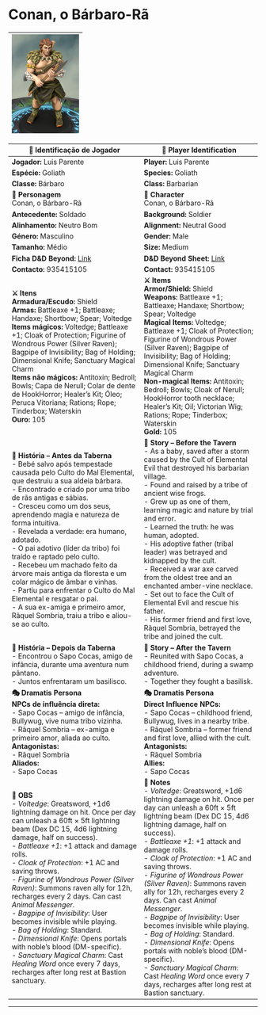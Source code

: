 # Conan, o Bárbaro-Rã

| <img src="pc_conan_barbaro_ra.png" height="200"/> |
| ------------------------------------------------- |



| **📜 Identificação de Jogador**                                                                                                                                                                                                                                                                                                                                                                                                                                                                                                                                                                                                                                                                                                 | **📜 Player Identification**                                                                                                                                                                                                                                                                                                                                                                                                                                                                                                                                                                                                                                                                                                      |
| ------------------------------------------------------------------------------------------------------------------------------------------------------------------------------------------------------------------------------------------------------------------------------------------------------------------------------------------------------------------------------------------------------------------------------------------------------------------------------------------------------------------------------------------------------------------------------------------------------------------------------------------------------------------------------------------------------------------------------- | --------------------------------------------------------------------------------------------------------------------------------------------------------------------------------------------------------------------------------------------------------------------------------------------------------------------------------------------------------------------------------------------------------------------------------------------------------------------------------------------------------------------------------------------------------------------------------------------------------------------------------------------------------------------------------------------------------------------------------- |
| **Jogador:** Luis Parente                                                                                                                                                                                                                                                                                                                                                                                                                                                                                                                                                                                                                                                                                                       | **Player:** Luis Parente                                                                                                                                                                                                                                                                                                                                                                                                                                                                                                                                                                                                                                                                                                          |
| **Espécie:** Goliath                                                                                                                                                                                                                                                                                                                                                                                                                                                                                                                                                                                                                                                                                                            | **Species:** Goliath                                                                                                                                                                                                                                                                                                                                                                                                                                                                                                                                                                                                                                                                                                              |
| **Classe:** Bárbaro                                                                                                                                                                                                                                                                                                                                                                                                                                                                                                                                                                                                                                                                                                             | **Class:** Barbarian                                                                                                                                                                                                                                                                                                                                                                                                                                                                                                                                                                                                                                                                                                              |
| **🧙 Personagem**<br>Conan, o Bárbaro-Rã                                                                                                                                                                                                                                                                                                                                                                                                                                                                                                                                                                                                                                                                                        | **🧙 Character**<br>Conan, o Bárbaro-Rã                                                                                                                                                                                                                                                                                                                                                                                                                                                                                                                                                                                                                                                                                           |
| **Antecedente:** Soldado                                                                                                                                                                                                                                                                                                                                                                                                                                                                                                                                                                                                                                                                                                        | **Background:** Soldier                                                                                                                                                                                                                                                                                                                                                                                                                                                                                                                                                                                                                                                                                                           |
| **Alinhamento:** Neutro Bom                                                                                                                                                                                                                                                                                                                                                                                                                                                                                                                                                                                                                                                                                                     | **Alignment:** Neutral Good                                                                                                                                                                                                                                                                                                                                                                                                                                                                                                                                                                                                                                                                                                       |
| **Género:** Masculino                                                                                                                                                                                                                                                                                                                                                                                                                                                                                                                                                                                                                                                                                                           | **Gender:** Male                                                                                                                                                                                                                                                                                                                                                                                                                                                                                                                                                                                                                                                                                                                  |
| **Tamanho:** Médio                                                                                                                                                                                                                                                                                                                                                                                                                                                                                                                                                                                                                                                                                                              | **Size:** Medium                                                                                                                                                                                                                                                                                                                                                                                                                                                                                                                                                                                                                                                                                                                  |
| **Ficha D&D Beyond:** [Link](https://www.dndbeyond.com/characters/138566061)                                                                                                                                                                                                                                                                                                                                                                                                                                                                                                                                                                                                                                                    | **D&D Beyond Sheet:** [Link](https://www.dndbeyond.com/characters/138566061)                                                                                                                                                                                                                                                                                                                                                                                                                                                                                                                                                                                                                                                      |
| **Contacto:** 935415105                                                                                                                                                                                                                                                                                                                                                                                                                                                                                                                                                                                                                                                                                                         | **Contact:** 935415105                                                                                                                                                                                                                                                                                                                                                                                                                                                                                                                                                                                                                                                                                                            |
| **⚔️ Itens**<br>**Armadura/Escudo:** Shield<br>**Armas:** Battleaxe +1; Battleaxe; Handaxe; Shortbow; Spear; Voltedge<br>**Items mágicos:** Voltedge; Battleaxe +1; Cloak of Protection; Figurine of Wondrous Power (Silver Raven); Bagpipe of Invisibility; Bag of Holding; Dimensional Knife; Sanctuary Magical Charm<br>**Items não mágicos:** Antitoxin; Bedroll; Bowls; Capa de Nerull; Colar de dente de HookHorror; Healer’s Kit; Óleo; Peruca Vitoriana; Rations; Rope; Tinderbox; Waterskin<br>**Ouro:** 105                                                                                                                                                                                                           | **⚔️ Items**<br>**Armor/Shield:** Shield<br>**Weapons:** Battleaxe +1; Battleaxe; Handaxe; Shortbow; Spear; Voltedge<br>**Magical Items:** Voltedge; Battleaxe +1; Cloak of Protection; Figurine of Wondrous Power (Silver Raven); Bagpipe of Invisibility; Bag of Holding; Dimensional Knife; Sanctuary Magical Charm<br>**Non-magical Items:** Antitoxin; Bedroll; Bowls; Cloak of Nerull; HookHorror tooth necklace; Healer’s Kit; Oil; Victorian Wig; Rations; Rope; Tinderbox; Waterskin<br>**Gold:** 105                                                                                                                                                                                                                    |
| **📖 História – Antes da Taberna**<br>- Bebé salvo após tempestade causada pelo Culto do Mal Elemental, que destruiu a sua aldeia bárbara.<br>- Encontrado e criado por uma tribo de rãs antigas e sábias.<br>- Cresceu como um dos seus, aprendendo magia e natureza de forma intuitiva.<br>- Revelada a verdade: era humano, adotado.<br>- O pai adotivo (líder da tribo) foi traído e raptado pelo culto.<br>- Recebeu um machado feito da árvore mais antiga da floresta e um colar mágico de âmbar e vinhas.<br>- Partiu para enfrentar o Culto do Mal Elemental e resgatar o pai.<br>- A sua ex-amiga e primeiro amor, Rãquel Sombria, traiu a tribo e aliou-se ao culto.                                                 | **📖 Story – Before the Tavern**<br>- As a baby, saved after a storm caused by the Cult of Elemental Evil that destroyed his barbarian village.<br>- Found and raised by a tribe of ancient wise frogs.<br>- Grew up as one of them, learning magic and nature by trial and error.<br>- Learned the truth: he was human, adopted.<br>- His adoptive father (tribal leader) was betrayed and kidnapped by the cult.<br>- Received a war axe carved from the oldest tree and an enchanted amber-vine necklace.<br>- Set out to face the Cult of Elemental Evil and rescue his father.<br>- His former friend and first love, Rãquel Sombria, betrayed the tribe and joined the cult.                                                |
| **📖 História – Depois da Taberna**<br>- Encontrou o Sapo Cocas, amigo de infância, durante uma aventura num pântano.<br>- Juntos enfrentaram um basilisco.                                                                                                                                                                                                                                                                                                                                                                                                                                                                                                                                                                     | **📖 Story – After the Tavern**<br>- Reunited with Sapo Cocas, a childhood friend, during a swamp adventure.<br>- Together they fought a basilisk.                                                                                                                                                                                                                                                                                                                                                                                                                                                                                                                                                                                |
| **🎭 Dramatis Persona**<br>**NPCs de influência direta:**<br>- Sapo Cocas – amigo de infância, Bullywug, vive numa tribo vizinha.<br>- Rãquel Sombria – ex-amiga e primeiro amor, aliada ao culto.<br>**Antagonistas:**<br>- Rãquel Sombria<br>**Aliados:**<br>- Sapo Cocas                                                                                                                                                                                                                                                                                                                                                                                                                                                     | **🎭 Dramatis Persona**<br>**Direct Influence NPCs:**<br>- Sapo Cocas – childhood friend, Bullywug, lives in a nearby tribe.<br>- Rãquel Sombria – former friend and first love, allied with the cult.<br>**Antagonists:**<br>- Rãquel Sombria<br>**Allies:**<br>- Sapo Cocas                                                                                                                                                                                                                                                                                                                                                                                                                                                     |
| **🔮 OBS**<br>- *Voltedge*: Greatsword, +1d6 lightning damage on hit. Once per day can unleash a 60ft × 5ft lightning beam (Dex DC 15, 4d6 lightning damage, half on success).<br>- *Battleaxe +1*: +1 attack and damage rolls.<br>- *Cloak of Protection*: +1 AC and saving throws.<br>- *Figurine of Wondrous Power (Silver Raven)*: Summons raven ally for 12h, recharges every 2 days. Can cast *Animal Messenger*.<br>- *Bagpipe of Invisibility*: User becomes invisible while playing.<br>- *Bag of Holding*: Standard.<br>- *Dimensional Knife*: Opens portals with noble’s blood (DM-specific).<br>- *Sanctuary Magical Charm*: Cast *Healing Word* once every 7 days, recharges after long rest at Bastion sanctuary. | **🔮 Notes**<br>- *Voltedge*: Greatsword, +1d6 lightning damage on hit. Once per day can unleash a 60ft × 5ft lightning beam (Dex DC 15, 4d6 lightning damage, half on success).<br>- *Battleaxe +1*: +1 attack and damage rolls.<br>- *Cloak of Protection*: +1 AC and saving throws.<br>- *Figurine of Wondrous Power (Silver Raven)*: Summons raven ally for 12h, recharges every 2 days. Can cast *Animal Messenger*.<br>- *Bagpipe of Invisibility*: User becomes invisible while playing.<br>- *Bag of Holding*: Standard.<br>- *Dimensional Knife*: Opens portals with noble’s blood (DM-specific).<br>- *Sanctuary Magical Charm*: Cast *Healing Word* once every 7 days, recharges after long rest at Bastion sanctuary. |

---









